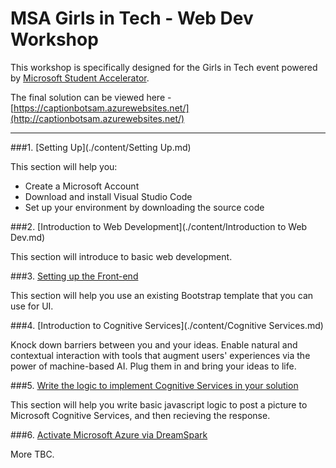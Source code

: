 # MSA Girls in Tech - Web Dev Workshop

This workshop is specifically designed for the Girls in Tech event powered by [Microsoft Student Accelerator](http://msa.ms).

The final solution can be viewed here - [https://captionbotsam.azurewebsites.net/](http://captionbotsam.azurewebsites.net/)

---


###1. [Setting Up](./content/Setting Up.md)

This section will help you:
* Create a Microsoft Account
* Download and install Visual Studio Code
* Set up your environment by downloading the source code


###2. [Introduction to Web Development](./content/Introduction to Web Dev.md)

This section will introduce to basic web development.


###3. [Setting up the Front-end](./content/Front-end.md)

This section will help you use an existing Bootstrap template that you can use for UI.


###4. [Introduction to Cognitive Services](./content/Cognitive Services.md)

Knock down barriers between you and your ideas. Enable natural and contextual interaction with tools that augment users' experiences via the power of machine-based AI. Plug them in and bring your ideas to life.


###5. [Write the logic to implement Cognitive Services in your solution](./content/Back-end.md)

This section will help you write basic javascript logic to post a picture to Microsoft Cognitive Services, and then recieving the response.


###6. [Activate Microsoft Azure via DreamSpark](http://msa.ms/activate)

More TBC.


